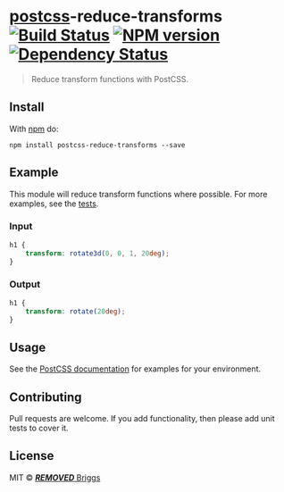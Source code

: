 # [postcss][postcss]-reduce-transforms [![Build Status](https://travis-ci.org/***REMOVED***-eb/postcss-reduce-transforms.svg?branch=master)][ci] [![NPM version](https://badge.fury.io/js/postcss-reduce-transforms.svg)][npm] [![Dependency Status](https://gemnasium.com/***REMOVED***-eb/postcss-reduce-transforms.svg)][deps]

> Reduce transform functions with PostCSS.

## Install

With [npm](https://npmjs.org/package/postcss-reduce-transforms) do:

```
npm install postcss-reduce-transforms --save
```

## Example

This module will reduce transform functions where possible. For more examples,
see the [tests](src/__tests__/index.js).

### Input

```css
h1 {
    transform: rotate3d(0, 0, 1, 20deg);
}
```

### Output

```css
h1 {
    transform: rotate(20deg);
}
```

## Usage

See the [PostCSS documentation](https://github.com/postcss/postcss#usage) for
examples for your environment.

## Contributing

Pull requests are welcome. If you add functionality, then please add unit tests
to cover it.

## License

MIT © [***REMOVED*** Briggs](http://***REMOVED***eb.info)

[ci]:      https://travis-ci.org/***REMOVED***-eb/postcss-reduce-transforms
[deps]:    https://gemnasium.com/***REMOVED***-eb/postcss-reduce-transforms
[npm]:     http://badge.fury.io/js/postcss-reduce-transforms
[postcss]: https://github.com/postcss/postcss
